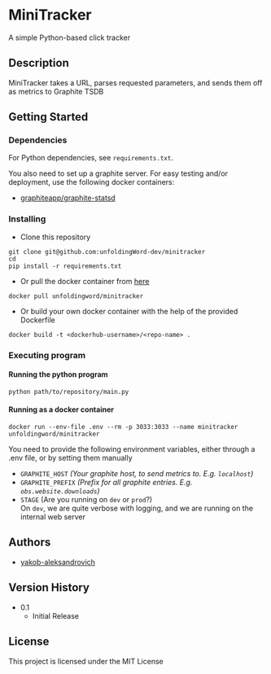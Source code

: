 # MiniTracker

A simple Python-based click tracker

## Description

MiniTracker takes a URL, parses requested parameters, and sends them off as metrics to Graphite TSDB 

## Getting Started

### Dependencies

For Python dependencies, see `requirements.txt`.

You also need to set up a graphite server.
For easy testing and/or deployment, use the following docker containers:
- [graphiteapp/graphite-statsd](https://hub.docker.com/r/graphiteapp/graphite-statsd)

### Installing

- Clone this repository
```
git clone git@github.com:unfoldingWord-dev/minitracker
cd 
pip install -r requirements.txt
```

- Or pull the docker container from [here](https://hub.docker.com/r/unfoldingword/cloudfront_logprocessor)
```
docker pull unfoldingword/minitracker
```

- Or build your own docker container with the help of the provided Dockerfile
```
docker build -t <dockerhub-username>/<repo-name> .
```

### Executing program
#### Running the python program
```
python path/to/repository/main.py
```

#### Running as a docker container
```
docker run --env-file .env --rm -p 3033:3033 --name minitracker unfoldingword/minitracker
```

You need to provide the following environment variables, 
either through a .env file, or by setting them manually

- `GRAPHITE_HOST` *(Your graphite host, to send metrics to. E.g. `localhost`)*
- `GRAPHITE_PREFIX` *(Prefix for all graphite entries. E.g. `obs.website.downloads`)*
- `STAGE` (Are you running on `dev` or `prod`?)\
On `dev`, we are quite verbose with logging, and we are running on the internal web server

## Authors

- [yakob-aleksandrovich ](https://github.com/yakob-aleksandrovich)

## Version History

* 0.1
    * Initial Release

## License

This project is licensed under the MIT License